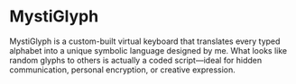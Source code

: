 # MystiGlyph
MystiGlyph is a custom-built virtual keyboard that translates every typed alphabet into a unique symbolic language designed by me. What looks like random glyphs to others is actually a coded script—ideal for hidden communication, personal encryption, or creative expression.
